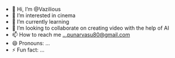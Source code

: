 - 👋 Hi, I’m @Vazilious
- 👀 I’m interested in cinema
- 🌱 I’m currently learning 
- 💞️ I’m looking to collaborate on creating video with the help of AI
- 📫 How to reach me ...punarvasu80@gmail.com
- 😄 Pronouns: ...
- ⚡ Fun fact: ...

<!---
Vazilious/Vazilious is a ✨ special ✨ repository because its `README.md` (this file) appears on your GitHub profile.
You can click the Preview link to take a look at your changes.
--->
